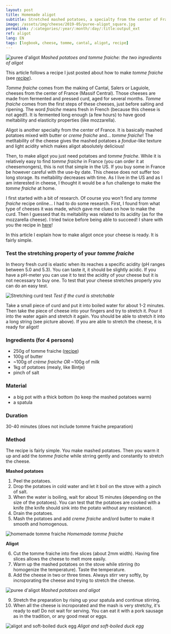 ```yaml
---
layout: post
title: Homemade aligot
subtitle: Stretched mashed potatoes, a specialty from the center of France
image: /assets/img/cheese/2019-05/puree-aligot_square.jpg
permalink: /:categories/:year/:month/:day/:title:output_ext
ref: aligot
lang: EN
tags: [logbook, cheese, tomme, cantal, aligot, recipe]
---
```


![puree d'aligot]({{site.baseurl}}/assets/img/cheese/2019-05/puree-tomme-fraiche.jpg)
*Mashed potatoes and tomme fraiche: the two ingredients of aligot*

<!--excerpt.start-->
This article follows a recipe I just posted about how to make *tomme fraiche* (see [*recipe*]({{site.baseurl}}/2019/05/14/fresh-tomme.html)).

*Tomme fraiche*  comes from the making of Cantal, Salers or Laguiole, cheeses from the center of France (Massif Central).
Those cheeses are made from fermented and pressed curd, aged for several months.
*Tomme fraiche* comes from the first steps of these cheeses, just before salting and ripening. The word *fraiche* means fresh in French (because this cheese is not aged!).
It is fermented long enough (a few hours) to have good meltability and elasticity properties (like mozzarella).
<!--excerpt.end-->

Aligot is another specialty from the center of France. It is basically mashed potatoes mixed with butter or *creme fraiche* and... *tomme fraiche*!
The metltability of the cheese gives the mashed potatoes a *fondue*-like texture and light acidity which makes aligot absolutely delicious!

Then, to make aligot you just need potatoes and *tomme fraiche*.
While it is relatively easy to find *tomme fraiche* in France (you can order it at cheesemongers), this is not that simple in the US.
If you buy some in France be however careful with the use-by date. This cheese does not suffer too long storage. Its meltability decreases with time.
As I live in the US and as I am interested in cheese, I thought it would be a fun challenge to make the *tomme fraiche* at home.

I first started with a bit of research. Of course you won't find any *tomme fraiche* recipe online... 
I had to do some research.
First, I found from what type of cheeses it was made, which gave me clues on how to make the curd. Then I guessed that its meltability was related to its acidity (as for the mozzarella cheese).
I tried twice before being able to succeed! I share with you the recipe in [here]({{site.baseurl}}/2019/05/15/aligot-potatoes.html)!

In this article I explain how to make aligot once your cheese is ready. It is fairly simple.

### Test the stretching property of your *tomme fraiche*

In theory fresh curd is elastic when its reaches a specific acidity (pH ranges between 5.0 and 5.3).
You can taste it, it should be slightly acidic.
If you have a pH-meter you can use it to test the acidity of your cheese but it is not necessary to buy one.
To test that your cheese stretches properly you can do an easy test.

![Stretching curd test]({{site.baseurl}}/assets/img/cheese/2019-05/stretch-curd-aligot.jpg)
*Test if the curd is stretchable*

Take a small piece of curd and put it into boiled water for about 1-2 minutes. 
Then take the piece of cheese into your fingers and try to stretch it.
Pour it into the water again and stretch it again. You should be able to stretch it into a long string (see picture above).
If you are able to stretch the cheese, it is ready for aligot!


### Ingredients (for 4 persons)

- 250g of tomme fraiche ([recipe]({{site.baseurl}}/2019/05/14/fresh-tomme.html))
- 100g of butter
- ~100g of *crème fraiche* *OR* ~100g of milk
- 1kg of potatoes (mealy, like Bintje)
- pinch of salt

### Material

- a big pot with a thick bottom (to keep the mashed potatoes warm)
- a spatula

### Duration

30-40 minutes (does not include tomme fraiche preparation)

### Method

The recipe is fairly simple.
You make mashed potatoes. Then you warm it up and add the *tomme fraiche* while strring gently and constantly to stretch the cheese.

**Mashed potatoes**

1. Peel the potatoes.
2. Drop the potatoes in cold water and let it boil on the stove with a pinch of salt.
3. When the water is boiling, wait for about 15 minutes (depending on the size of the potatoes). You can test that the potatoes are cooked with a knife (the knife should sink into the potato without any resistance).
4. Drain the potatoes. 
5. Mash the potatoes and add *creme fraiche* and/ord butter to make it smooth and homogenous.

![homemade tomme fraiche]({{site.baseurl}}/assets/img/cheese/2019-04/fresh-tomme_cut.jpg)
*Homemade tomme fraiche*

**Aligot**

6. Cut the tomme fraiche into fine slices (about 2mm width). Having fine slices allows the cheese to melt more easily.
7. Warm up the mashed potatoes on the stove while stirring (to homogenize the temperature). Taste the temperature.
8. Add the cheese in two or three times. Always stirr very softly, by incroporating the cheese and trying to stretch the cheese.

![puree d'aligot]({{site.baseurl}}/assets/img/cheese/2019-05/puree-aligot.jpg)
*Mashed potatoes and aligot*

9. Stretch the preparation by rising up your spatula and continue stirring.
10. When all the cheese is incroporated and the mash is very stretchy, it's ready to eat! Do not wait for serving. 
You can eat it with a pork sausage as in the tradition, or any good meat or eggs.

![aligot and soft-boiled duck egg]({{site.baseurl}}/assets/img/cheese/2019-05/puree-aligot-2.jpg)
*Aligot and soft-boiled duck egg*
